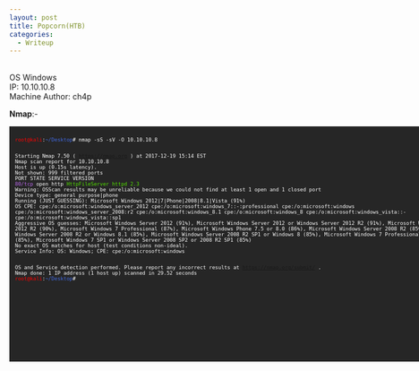 ```yaml
---
layout: post
title: Popcorn(HTB)
categories:
  - Writeup
---
```


<br>OS Windows
<br>IP: 10.10.10.8
<br>Machine Author: ch4p

**Nmap**:-
<font size="1">
<div style="height:400px;width:800px;overflow:auto;background-color:#262626;color:White;scrollbar-base-color:gold;font-family:monospace;padding:10px;">
<p><font color="red">root@kali</font>:<font color="RoyalBlue">~/Desktop</font># nmap -sS -sV -O 10.10.10.8

<br>Starting Nmap 7.50 ( https://nmap.org ) at 2017-12-19 15:14 EST
<br>Nmap scan report for 10.10.10.8
<br>Host is up (0.15s latency).
<br>Not shown: 999 filtered ports
<br>PORT   STATE SERVICE VERSION
<br><font color="BB69EC">80/tcp</font> open  http    <font color="53E100">HttpFileServer httpd 2.3</font>
<br>Warning: OSScan results may be unreliable because we could not find at least 1 open and 1 closed port
<br>Device type: general purpose|phone
<br>Running (JUST GUESSING): Microsoft Windows 2012|7|Phone|2008|8.1|Vista (91%)
<br>OS CPE: cpe:/o:microsoft:windows_server_2012 cpe:/o:microsoft:windows_7::-:professional cpe:/o:microsoft:windows cpe:/o:microsoft:windows_server_2008:r2 cpe:/o:microsoft:windows_8.1 cpe:/o:microsoft:windows_8 cpe:/o:microsoft:windows_vista::- cpe:/o:microsoft:windows_vista::sp1
<br>Aggressive OS guesses: Microsoft Windows Server 2012 (91%), Microsoft Windows Server 2012 or Windows Server 2012 R2 (91%), Microsoft Windows Server 2012 R2 (90%), Microsoft Windows 7 Professional (87%), Microsoft Windows Phone 7.5 or 8.0 (86%), Microsoft Windows Server 2008 R2 (85%), Microsoft Windows Server 2008 R2 or Windows 8.1 (85%), Microsoft Windows Server 2008 R2 SP1 or Windows 8 (85%), Microsoft Windows 7 Professional or Windows 8 (85%), Microsoft Windows 7 SP1 or Windows Server 2008 SP2 or 2008 R2 SP1 (85%)
<br>No exact OS matches for host (test conditions non-ideal).
<br>Service Info: OS: Windows; CPE: cpe:/o:microsoft:windows

<br>OS and Service detection performed. Please report any incorrect results at https://nmap.org/submit/ .
<br>Nmap done: 1 IP address (1 host up) scanned in 29.52 seconds
<br><font color="red">root@kali</font>:<font color="RoyalBlue">~/Desktop</font>#</p>
</div>
</font>
